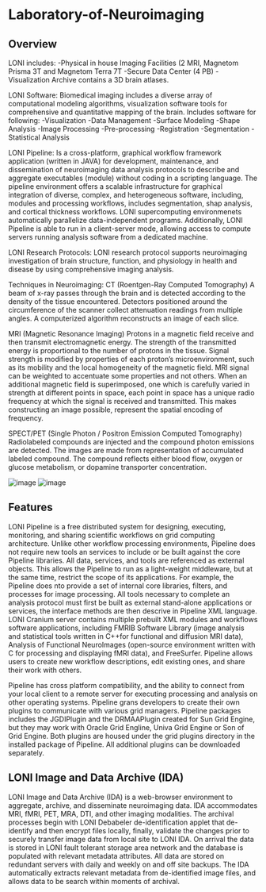 # Laboratory-of-Neuroimaging

## Overview

LONI includes:
-Physical in house Imaging Facilities (2 MRI, Magnetom Prisma 3T and Magnetom Terra 7T
-Secure Data Center (4 PB) 
-Visualization Archive contains a 3D brain atlases.

LONI Software:
Biomedical imaging includes a diverse array of computational modeling algorithms, visualization software tools for comprehensive and quantitative mapping of the brain. 
Includes software for following:
-Visualization
-Data Management
-Surface Modeling
-Shape Analysis
-Image Processing
-Pre-processing
-Registration
-Segmentation
-Statistical Analysis

LONI Pipeline:
Is a cross-platform, graphical workflow framework application (written in JAVA) for development, maintenance, and dissemination of neuroimaging data analysis protocols to describe and aggregate executables (module) without coding in a scripting language. The pipeline environment offers a scalable infrastructure for graphical integration of diverse, complex, and heterogeneous software, including, modules and processing workflows, includes segmentation, shap analysis, and cortical thickness workflows. LONI supercomputing environmenets automatically parallelize data-independent programs. Additionally, LONI Pipeline is able to run in a client-server mode, allowing access to compute servers running analysis software from a dedicated machine. 

LONI Research Protocols:
LONI research protocol supports neuroimaging investigation of brain structure, function, and physiology in health and disease by using comprehensive imaging analysis. 

Techniques in Neuroimaging:
CT (Roentgen-Ray Computed Tomography)
A beam of x-ray passes through the brain and is detected according to the density of the tissue encountered. Detectors positioned around the circumference of the scanner collect attenuation readings from multiple angles. A computerized algorithm reconstructs an image of each slice. 

MRI (Magnetic Resonance Imaging)
Protons in a magnetic field receive and then transmit electromagnetic energy. The strength of the transmitted energy is proportional to the number of protons in the tissue. Signal strength is modified by properties of each proton’s microenvironment, such as its mobility and the local homogeneity of the magnetic field. MRI signal can be weighted to accentuate some properties and not others. When an additional magnetic field is superimposed, one which is carefully varied in strength at different points in space, each point in space has a unique radio frequency at which the signal is received and transmitted. This makes constructing an image possible, represent the spatial encoding of frequency. 

SPECT/PET (Single Photon / Positron Emission Computed Tomography)
Radiolabeled compounds are injected and the compound photon emissions are detected. The images are made from representation of accumulated labeled compound. The compound reflects either blood flow, oxygen or glucose metabolism, or dopamine transporter concentration. 

![image](https://user-images.githubusercontent.com/28030045/53599874-d6a32180-3b6d-11e9-80f7-769812ce031f.png)
![image](https://user-images.githubusercontent.com/28030045/53599907-e3277a00-3b6d-11e9-8eb0-fc1146a362db.png)

## Features
LONI Pipeline is a free distributed system for designing, executing, monitoring, and sharing scientific workflows on grid computing architecture. Unlike other workflow processing environments, Pipeline does not require new tools an services to include or be built against the core Pipeline libraries. All data, services, and tools are referenced as external objects. This allows the Pipeline to run as a light-weight middleware, but at the same time, restrict the scope of its applications. For example, the Pipeline does nto provide a set of internal core libraries, filters, and processes for image processing. All tools necessary to complete an analysis protocol must first be built as external stand-alone applications or services, the interface methods are then descrive in Pipeline XML language. LONI Cranium server contains multiple prebuilt XML modules and workflows software applications, including FMRIB Software Library (image analysis and statistical tools written in C++for functional and diffusion MRI data), Analysis of Functional NeuroImages (open-source environment written with C for processing and displaying fMRI data), and FreeSurfer. Pipeline allows users to create new workflow descriptions, edit existing ones, and share their work with others. 

Pipeline has cross platform compatibility, and the ability to connect from your local client to a remote server for executing processing and analysis on other operating systems. Pipeline grans developers to create their own plugins to communicate with various grid managers. Pipeline packages includes the JGDIPlugin and the DRMAAPlugin created for Sun Grid Engine, but they may work with Oracle Grid Engline, Univa Grid Engine or Son of Grid Engine. Both plugins are housed under the grid plugins directory in the installed package of Pipeline. All additional plugins can be downloaded separately. 

## LONI Image and Data Archive (IDA)
LONI Image and Data Archive (IDA) is a web-browser environment to aggregate, archive, and disseminate neuroimaging data. IDA accommodates MRI, fMRI, PET, MRA, DTI, and other imaging modalities. The archival processes begin with LONI Debabeler de-identification applet that de-identify and then encrypt files locally, finally, validate the changes prior to securely transfer image data from local site to LONI IDA. On arrival the data is stored in LONI fault tolerant storage area network and the database is populated with relevant metadata attributes.  All data are stored on redundant servers with daily and weekly on and off site backups.  The IDA automatically extracts relevant metadata from de-identified image files, and allows data to be search within moments of archival.
